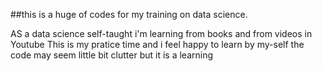 ##this is a huge of codes for my training on data science. 

AS a data science self-taught i'm learning from books and from videos  in Youtube
This is my pratice time and i feel happy to learn by my-self
the code may seem little bit clutter but it is a learning
